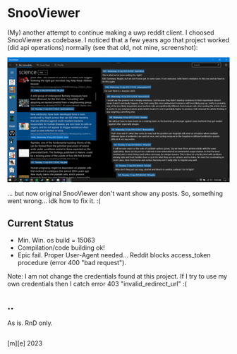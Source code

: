 # SnooViewer
(My) another attempt to continue making a uwp reddit client.
I choosed SnooViewer as codebase. I noticed that a few years ago that project worked (did api operations) normally (see that old, not mine, screenshot):

![](/Images/capture.png)

... but now original SnooViewer don't want show any posts. So, something went wrong... idk how to fix it. :(

## Current Status 
- Min. Win. os build = 15063
- Compilation/code building ok!
- Epic fail. Proper User-Agent needed... Reddit blocks access_token procedure (error 400 "bad request").

Note: I am not change the credentials found at this project. If I try to use my own credentials then I catch error 403 "invalid_redirect_url" :(


## ..
As is. RnD only.

## 
[m][e] 2023
